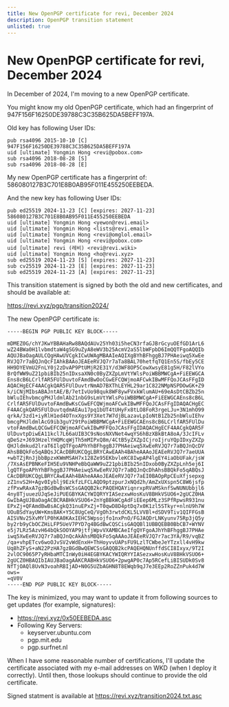 ```yaml
---
title: New OpenPGP certificate for revi, December 2024
description: OpenPGP transition statement
unlisted: true
---
```


# New OpenPGP certificate for revi, December 2024

In December of 2024, I'm moving to a new OpenPGP certificate.

You might know my old OpenPGP certificate, which had an fingerprint of
947F156F16250DE39788C3C35B625DA5BEFF197A.

Old key has following User IDs:

```
pub rsa4096 2015-10-10 [C]
947F156F16250DE39788C3C35B625DA5BEFF197A
uid [ultimate] Yongmin Hong <revi@pobox.com>
sub rsa4096 2018-08-28 [S]
sub rsa4096 2018-08-28 [E]
```

My new OpenPGP certificate has a fingerprint of:
586080127B3C701E8B0AB95F011E455250EEBEDA.

And the new key has following User IDs:

```
pub ed25519 2024-11-23 [C] [expires: 2027-11-23]
586080127B3C701E8B0AB95F011E455250EEBEDA
uid [ultimate] Yongmin Hong <yewon@revi.email>
uid [ultimate] Yongmin Hong <lists@revi.email>
uid [ultimate] Yongmin Hong <revi@omglol.email>
uid [ultimate] Yongmin Hong <revi@pobox.com>
uid [ultimate] revi (레비) <revi@revi.wiki>
uid [ultimate] Yongmin Hong <ho@revi.xyz>
sub ed25519 2024-11-23 [S] [expires: 2027-11-23]
sub cv25519 2024-11-23 [E] [expires: 2027-11-23]
sub ed25519 2024-11-23 [A] [expires: 2027-11-23]
```

This transition statement is signed by both the old and new
certificates, and should be available at:

https://revi.xyz/pgp/transition2024/

The new OpenPGP certificate is:

```
-----BEGIN PGP PUBLIC KEY BLOCK-----

mDMEZ0G/chYJKwYBBAHaRw8BAQdAUv25Yh03i5heCN3rfaGJBrGcyuOEfGD1ArL6
wZ24BWa0H1lvbmdtaW4gSG9uZyA8eWV3b25AcmV2aS5lbWFpbD6ImQQTFgoAQQIb
AQUJBaOagAULCQgHAwUVCgkICwUWAgMBAAIeAQIXgBYhBFhggBJ7PHAeiwq5XwEe
RVJQ7r7aBQJnQcFIAhkBAAoJEAEeRVJQ7r7aTa8BAL70hetfqTQ1En5S/fbEy5CE
HH9DYEVmU2FnLY0j2zDvAP9PtUMjR2E31Y/d3WF8OP5CowXwsyE81g5H/F82lVYo
BrQfWW9uZ21pbiBIb25nIDxsaXN0c0ByZXZpLmVtYWlsPoiWBBMWCgA+FiEEWGCA
Ens8cB6LCrlfAR5FUlDuvtoFAmdBwOoCGwEFCQWjmoAFCwkIBwMFFQoJCAsFFgID
AQACHgECF4AACgkQAR5FUlDuvtrNmAD7BXThLEYHL29ar1C822NMpNSPDOwGK+Z9
k/iCNjMIbsABAJntAE/B/7etIvUo98quk8WF8ywFVxkWlumAU+69eAsDtCBZb25n
bWluIEhvbmcgPHJldmlAb21nbG9sLmVtYWlsPoiWBBMWCgA+FiEEWGCAEns8cB6L
CrlfAR5FUlDuvtoFAmdBwKsCGwEFCQWjmoAFCwkIBwMFFQoJCAsFFgIDAQACHgEC
F4AACgkQAR5FUlDuvtqdmAEAu17pq1bUT4tUHyFx8tLO8FoR3rgeLJu+3N1mhO99
qrkA/3zd1+iyRlH1ed4OTnxXgs9Y3Xet7W7djBLazavLpIoNtB1Zb25nbWluIEhv
bmcgPHJldmlAcG9ib3guY29tPoiWBBMWCgA+FiEEWGCAEns8cB6LCrlfAR5FUlDu
vtoFAmdBwLQCGwEFCQWjmoAFCwkIBwMFFQoJCAsFFgIDAQACHgECF4AACgkQAR5F
UlDuvtpDiwEA11kcl7L66aUIB3C9sNosNXVNet4wqYS6hBzXBkBtA8oA/3JcIFLv
qDeSz+J693HzelYHQMcqWjTh5mMIPxQ8m/4CtB5yZXZpICjroIjruYQpIDxyZXZp
QHJldmkud2lraT6IlgQTFgoAPhYhBFhggBJ7PHAeiwq5XwEeRVJQ7r7aBQJnQcDV
AhsBBQkFo5qABQsJCAcDBRUKCQgLBRYCAwEAAh4BAheAAAoJEAEeRVJQ7r7aeUUA
+wbTZjRnJjbbBpzxKWmMSAH7x128Ze95EKbvleKC8IwpAP4lgEY4iaObUFak/jsW
/7XsAsEPBNKeFIH5Eu9VNHPeBbQaWW9uZ21pbiBIb25nIDxob0ByZXZpLnh5ej6I
lgQTFgoAPhYhBFhggBJ7PHAeiwq5XwEeRVJQ7r7aBQJnQcDhAhsBBQkFo5qABQsJ
CAcDBRUKCQgLBRYCAwEAAh4BAheAAAoJEAEeRVJQ7r7aEI0BAOpRpCEuXfjsepxg
zZ1nvS2H+Agv0Iyblj9EzkfzLFCLAQD9ptzpurJxNQd2h/AmZxUXspn5C8W6jsfp
zfPxwRAxA7gzBGdBwBsWCSsGAQQB2kcPAQEHQAYiqnrxpRVaMSknfSwNUNUbbjl6
4ny8TjuuezUJqSeJiPUEGBYKACYWIQRYYIASezxwHosKuV8BHkVSUO6+2gUCZ0HA
GwIbAgUJBaOagACBCRABHkVSUO6+2nYgBBkWCgAdFiEEep6MLz3SPfRpwsR931nu
EPxZj+QFAmdBwBsACgkQ31nuEPxZj+T0qwD8D4ptDq7x0K1zl5STkyr+nlnU9h7W
UOuBSdYayUW+KmsBAK+Y5C8UgCeQ/VgOh3rwtdCKL5LVVBl+dSDV9Tiv1QIFFGsB
AISVNv25XvMYlP0hKA0KAxIEHC5Wpsojfo1nxPnO/FGJAQDrLNKyunv75Rp3jQ5y
by2rb9yCbOCZHiLFP5UeV7PYD7g4BGdBwCQSCisGAQQBl1UBBQEBB0BbCB7+WYNV
e5j7LRz5AzvH64bQkSOOYAP9jtfjWpvVXAMBCAeIfgQYFgoAJhYhBFhggBJ7PHAe
iwq5XwEeRVJQ7r7aBQJnQcAkAhsMBQkFo5qAAAoJEAEeRVJQ7r7ac3YA/R9/vqBZ
/qa+vhpETcv6woOJvSV2vWdEnxH+ThHoyvvUAPsFU9LzlTCWbeJeYTzxll4vH9kw
Uq8hZFyS+aN22PzHA7gzBGdBwQEWCSsGAQQB2kcPAQEHQNUnffdSCI8Ixyx/9T2I
2vlOC9065P7yRHbaMTCInWy0iH4EGBYKACYWIQRYYIASezxwHosKuV8BHkVSUO6+
2gUCZ0HBAQIbIAUJBaOagAAKCRABHkVSUO6+2pwgAP0c7Ap5RCefLiBISUDk0Sv8
NfTjOAQl8UvN3voahRBIjAD+N0G5UZbAGHN8T8EWqb9qJ7e3EEp2RoZZnPuk4d7W
ows=
=qV0V
-----END PGP PUBLIC KEY BLOCK-----
```

The key is minimized, you may want to update it from following sources to get
updates (for example, signatures):

- https://revi.xyz/0x50EEBEDA.asc
- Following Key Servers:
  - keyserver.ubuntu.com
  - pgp.mit.edu
  - pgp.surfnet.nl

When I have some reasonable number of certifications, I'll update the
certificate associated with my e-mail addresses on WKD (when I deploy it
correctly). Until then, those lookups should continue to provide the
old certificate.

Signed statment is available at https://revi.xyz/transition2024.txt.asc
